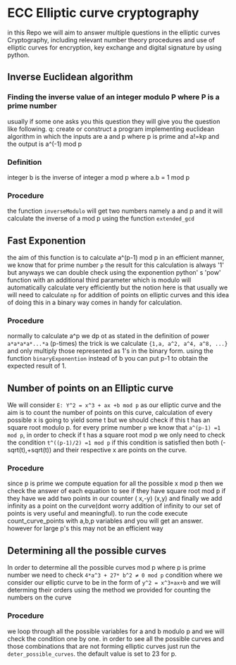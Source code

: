 # ECC Elliptic curve cryptography 
in this Repo we will aim to answer multiple questions in the elliptic curves Cryptography, including relevant number theory procedures and use of elliptic curves for encryption, key exchange and digital signature by using python. 

## Inverse Euclidean algorithm 
### Finding the inverse value of an integer modulo P where P is a prime number
usually if some one asks you this question they will give you the question like following.
q: create or construct a program implementing euclidean algorithm in which the inputs are a and p where p is prime and a!=kp and the output is a^(-1) mod p
### Definition 
integer b is the inverse of integer a mod p where a.b = 1 mod p 
### Procedure 
the function `inverseModulo` will get two numbers namely a and p and it will calculate the inverse of a mod p using the function `extended_gcd`

## Fast Exponention
the aim of this function is to calculate a^(p-1) mod p in an efficient manner, we know that for prime number `p` the result for this calculation is always '1' but anyways we can double check using the exponention python' s 'pow' function with an additional third parameter which is modulo will automatically calculate very efficiently but the notion here is that usually we will need to calculate `np` for addition of points on elliptic curves and this idea of doing this in a binary way comes in handy for calculation.
### Procedure 
normally to calculate a^p we dp ot as stated in the definition of power `a*a*a*a*...*a` (p-times) the trick is we calculate `{1,a, a^2, a^4, a^8, ...}` and only multiply those represented as 1's in the binary form. using the function `binaryExponention` instead of b you can put p-1 to obtain the expected result of 1.

## Number of points on an Elliptic curve
We will consider `E: Y^2 = x^3 + ax +b mod p` as our elliptic curve and the aim is to count the number of points on this curve, calculation of every possible x is going to yield some t but we should check if this t has an square root modulo p. for every prime number `p` we know that `a^(p-1) =1 mod p`, in order to check if t has a square root mod p we only need to check the condition `t^((p-1)/2) =1 mod p` if this condition is satisfied then both (-sqrt(t),+sqrt(t)) and their respective x are points on the curve. 
### Procedure
since p is prime we compute equation for all the possible x mod p
then we check the answer of each equation to see if they have square root mod p 
if they have we add two points in our counter ( x,-y) (x,y)
and finally we add infinity as a point on the curve(dont worry addition of infinity to our set of points is very useful and meaningful). to run the code execute count_curve_points with a,b,p variables and you will get an answer. however for large p's this may not be an efficient way

## Determining all the possible curves
In order to determine all the possible curves mod p where p is prime number we need to check `4*a^3 + 27* b^2 ≠ 0 mod p` condition where we consider our elliptic curve to be in the form of `y^2 = x^3+ax+b` and we will determing their orders using the method we provided for counting the numbers on the curve

### Procedure
we loop through all the possible variables for a and b modulo p and we will check the condition one by one. in order to see all the possible curves and those combinations that are not forming elliptic curves just run the `deter_possible_curves`. the default value is set to 23 for p. 
